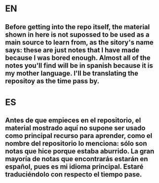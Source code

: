 # EN
## Before getting into the repo itself, the material shown in here is not supossed to be used as a main source to learn from, as the sitory's name says: these are just notes that I have made because I was bored enough. Almost all of the notes you'll find will be in spanish because it is my mother language. I'll be translating the repositoy as the time pass by.

# ES
## Antes de que empieces en el repositorio, el material mostrado aquí no supone ser usado como principal recurso para aprender, como el nombre del repositorio lo menciona: sólo son notas que hice porque estaba aburrido. La gran mayoría de notas que encontrarás estarán en español, pues es mi idioma principal. Estaré traduciéndolo con respecto el tiempo pase.
